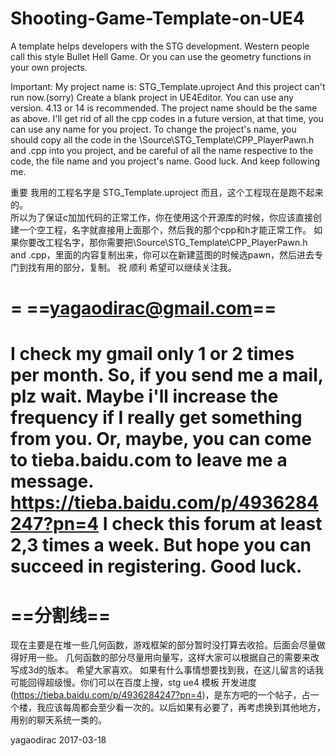 # Shooting-Game-Template-on-UE4
A template helps developers with the STG development. Western people call this style Bullet Hell Game. Or you can use the geometry functions in your own projects.

Important:
My project name is:
STG_Template.uproject
And this project can't run now.(sorry)
Create a blank project in UE4Editor. You can use any version. 4.13 or 14 is recommended.
The project name should be the same as above. I'll get rid of all the cpp codes in a future version, at that time, you can use any name for you project.
To change the project's name, you should copy all the code in the \Source\STG_Template\CPP_PlayerPawn.h and .cpp into you project, and be careful of all the name respective to the code, the file name and you project's name.
Good luck.
And keep following me.

重要
我用的工程名字是
STG_Template.uproject
而且，这个工程现在是跑不起来的。                         
所以为了保证c加加代码的正常工作，你在使用这个开源库的时候，你应该直接创建一个空工程，名字就直接用上面那个，然后我的那个cpp和h才能正常工作。
如果你要改工程名字，那你需要把\Source\STG_Template\CPP_PlayerPawn.h and .cpp，里面的内容复制出来，你可以在新建蓝图的时候选pawn，然后进去专门到找有用的部分，复制。
祝 顺利
希望可以继续关注我。

=
==yagaodirac@gmail.com==
=
I check my gmail only 1 or 2 times per month. So, if you send me a mail, plz wait. Maybe i'll increase the frequency if I really get something from you.
Or, maybe, you can come to tieba.baidu.com to leave me a message.
https://tieba.baidu.com/p/4936284247?pn=4
I check this forum at least 2,3 times a week.
But hope you can succeed in registering. Good luck.
=
==分割线==
=
现在主要是在堆一些几何函数，游戏框架的部分暂时没打算去收拾。后面会尽量做得好用一些。
几何函数的部分尽量用向量写，这样大家可以根据自己的需要来改写成3d的版本。
希望大家喜欢。
如果有什么事情想要找到我，在这儿留言的话我可能回得超级慢。你们可以在百度上搜，stg ue4 模板 开发进度(https://tieba.baidu.com/p/4936284247?pn=4)，是东方吧的一个帖子，占一个楼，我应该每周都会至少看一次的。以后如果有必要了，再考虑换到其他地方，用别的聊天系统一类的。

yagaodirac 2017-03-18
